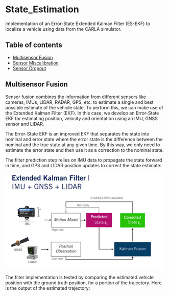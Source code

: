 # State_Estimation
Implementation of an Error-State Extended Kalman Filter (ES-EKF) to localize a vehicle using data from the CARLA simulator.

## Table of contents
* [Multisensor Fusion](#multisensor-fusion)
* [Sensor Miscalibration](#sensor-miscalibration)
* [Sensor Dropout](#sensor-dropout)

## Multisensor Fusion
Sensor fusion combines the information from different sensors like cameras, IMUs, LIDAR, RADAR, GPS, etc. to estimate a single and best possible estimate of the vehicle state. To perform this, we can make use of the Extended Kalman Filter (EKF). In this case, we develop an Error-State EKF for estimating position, velocity and orientation using an IMU, GNSS sensor and LIDAR.

The Error-State EKF is an improved EKF that separates the state into nominal and error state where the error state is the difference between the nominal and the true state at any given time. By this way, we only need to estimate the error state and then use it as a correction to the nominal state.

The filter prediction step relies on IMU data to propagate the state forward in time, and GPS and LIDAR position updates to correct the state estimate:

<img src="EKF.png"  width="500">

The filter implementation is tested by comparing the estimated vehicle position with the ground truth position, for a portion of the trajectory. Here is the output of the estimated trajectory:

